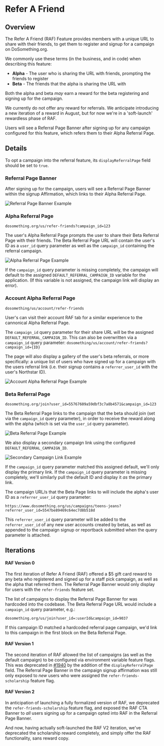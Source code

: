 # Refer A Friend

## Overview

The Refer A Friend (RAF) Feature provides members with a unique URL to share with their friends, to get them to register and signup for a campaign on DoSomething.org.

We commonly use these terms (in the business, and in code) when describing this feature:

- **Alpha** - The user who is sharing the URL with friends, prompting the friends to register
- **Beta** - The friends that the alpha is sharing the URL with

Both the alpha and beta _may_ earn a reward for the beta registering and signing up for the campaign.

We currently do not offer any reward for referrals. We anticipate introducing a new iteration of a reward in August, but for now we're in a 'soft-launch' rewardless phase of RAF.

Users will see a Referral Page Banner after signing up for any campaign configured for this feature, which refers them to their Alpha Referral Page.

## Details

To opt a campaign into the referral feature, its `displayReferralPage` field should be set to `true`.

### Referral Page Banner

After signing up for the campaign, users will see a Referral Page Banner within the signup Affirmation, which links to their Alpha Referral Page.

![Referral Page Banner Example](../../.gitbook/assets/referral-page-banner.png)

### Alpha Referral Page

```
dosomething.org/us/refer-friends?campaign_id=123
```

The user's Alpha Referral Page prompts the user to share their Beta Referral Page with their friends. The Beta Referral Page URL will contain the user's ID as a `user_id` query parameter as well as the `campaign_id` containing the referral campaign.

![Alpha Referral Page Example](../../.gitbook/assets/alpha-referral-page.png)

If the `campaign_id` query parameter is missing completely, the campaign will default to the assigned `DEFAULT_REFERRAL_CAMPAIGN_ID` variable for the application. (If this variable is not assigned, the campaign link will display an error).

### Account Alpha Referral Page

```
dosomething/us/account/refer-friends
```

User's can visit their account RAF tab for a similar experience to the cannonical Alpha Referral Page.

The `campaign_id` query parameter for their share URL will be the assigned `DEFAULT_REFERRAL_CAMPAIGN_ID`. This can also be overwritten via a `campaign_id` query parameter: `dosomething/us/account/refer-friends?campaign_id={ID}`

The page will also display a gallery of the user's beta referrals, or more specifically: a unique list of users who have signed up for a campaign with the users referral link (i.e. their signup contains a `referrer_user_id` with the user's Northstar ID).

![Account Alpha Referral Page Example](../../.gitbook/assets/account-alpha-referral-page.png)

### Beta Referral Page

```
dosomething.org/join?user_id=55767609a59dbf3c7a8b4571&campaign_id=123
```

The Beta Referral Page links to the campaign that the beta should join (set via the `campaign_id` query parameter), in order to receive the reward along with the alpha (which is set via the `user_id` query parameter).

![Beta Referral Page Example](../../.gitbook/assets/beta-referral-page.png)

We also display a secondary campaign link using the configured `DEFAULT_REFERRAL_CAMPAIGN_ID`.

![Secondary Campaign Link Example](../../.gitbook/assets/secondary-referral-campaign.png)

If the `campaign_id` query parameter matched this assigned default, we'll only display the primary link. If the `campaign_id` query parameter is missing completely, we'll similarly pull the default ID and display it _as_ the primary link.

The campaign URL/s that the Beta Page links to will include the alpha's user ID as a `referrer_user_id` query parameter:

```
https://www.dosomething.org/us/campaigns/teens-jeans?referrer_user_id=5547be89469c64ec7d8b518d
```

This `referrer_user_id` query parameter will be added to the `referrer_user_id` of any new user accounts created by betas, as well as appended to the campaign signup or reportback submitted when the query parameter is attached.

## Iterations

#### RAF Version 0

The first iteration of Refer A Friend (RAF) offered a \$5 gift card reward to any beta who registered and signed up for a staff pick campaign, as well as the alpha that referred them. The Referral Page Banner would only display for users with the `refer-friends` feature set.

The list of campaigns to display the Referral Page Banner for was hardcoded into the codebase. The Beta Referral Page URL would include a `campaign_id` query parameter, e.g.:

```
dosomething.org/us/join?user_id=:userId&campaign_id=9037
```

If this campaign ID matched a hardcoded referral page campaign, we'd link to this campaign in the first block on the Beta Referral Page.

#### RAF Version 1

The second iteration of RAF allowed the list of campaigns (as well as the default campaign) to be configured via environment variable feature flags. This was deprecated in [#1940](https://github.com/DoSomething/phoenix-next/pull/1940) by the addition of the `displayReferralPage` field. The Referral Page Banner in the campaign signup affirmation was still only exposed to _new_ users who were assigned the `refer-friends-scholarship` feature flag.

#### RAF Version 2

In anticipation of launching a fully formalized version of RAF, we deprecated the `refer-friends-scholarship` feature flag, and exposed the RAF CTA Banner to _all_ users signing up for a campaign opted into RAF in the Referral Page Banner.

And now, having actually soft-launched the RAF V2 iteration, we've deprecated the scholarship reward completely, and simply offer the RAF functionality, sans reward copy.
